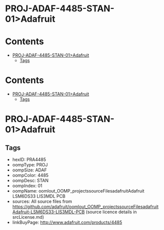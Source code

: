 
PROJ-ADAF-4485-STAN-01>Adafruit
===============================

Contents
========

* [PROJ-ADAF-4485-STAN-01>Adafruit](#proj-adaf-4485-stan-01adafruit)
	* [Tags](#tags)

Contents
========

* [PROJ-ADAF-4485-STAN-01>Adafruit](#proj-adaf-4485-stan-01adafruit)
	* [Tags](#tags)

# PROJ-ADAF-4485-STAN-01>Adafruit

## Tags

- hexID: PRA4485
- oompType: PROJ
- oompSize: ADAF
- oompColor: 4485
- oompDesc: STAN
- oompIndex: 01
- oompName: oomlout_OOMP_projectssourceFilesadafruitAdafruit LSM6DS33 LIS3MDL PCB
- sources: All source files from https://github.com/adafruit/oomlout_OOMP_projectssourceFilesadafruitAdafruit-LSM6DS33-LIS3MDL-PCB (source licence details in srcLicense.md)
- linkBuyPage: http://www.adafruit.com/products/4485
